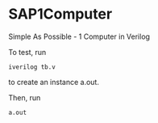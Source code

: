 # SAP1Computer
Simple As Possible - 1 Computer in Verilog

To test, run
```
iverilog tb.v
```
to create an instance a.out.

Then, run
```
a.out
```
